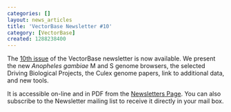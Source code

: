 ```yaml
---
categories: []
layout: news_articles
title: 'VectorBase Newsletter #10'
category: [VectorBase]
created: 1288238400
---
```

The  <a href="/newsletters/issue-10">10th issue</a> of the VectorBase newsletter is now available. We present the new <i>Anopheles gambiae</i> M and S genome browsers, the selected Driving Biological Projects, the Culex genome papers, link to additional data, and new tools.
<p>
It is accessible on-line and in PDF from the <a href="/newsletters">Newsletters Page</a>. You can also subscribe to the Newsletter mailing list to receive it directly in your mail box. 
